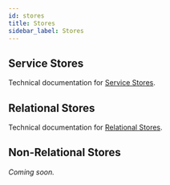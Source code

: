 ```yaml
---
id: stores
title: Stores
sidebar_label: Stores
---
```

## Service Stores

Technical documentation for [Service Stores](https://github.com/finos/legend-engine/tree/master/docs/store/extensions/ServiceStore).

## Relational Stores

Technical documentation for [Relational Stores](https://github.com/finos/legend-engine/tree/master/docs/store/extensions/Relational).

## Non-Relational Stores
_Coming soon._
